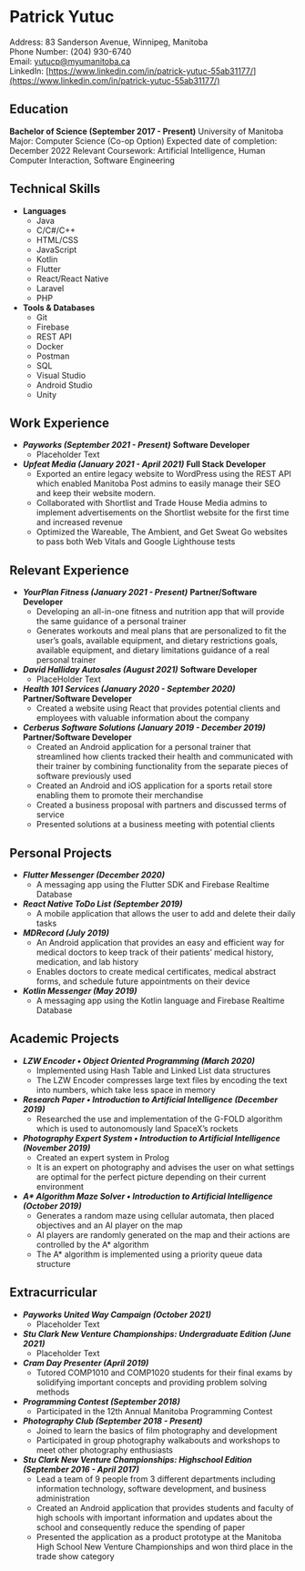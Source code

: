 # Patrick Yutuc

Address: 83 Sanderson Avenue, Winnipeg, Manitoba  
Phone Number: (204) 930-6740  
Email: yutucp@myumanitoba.ca   
LinkedIn: [https://www.linkedin.com/in/patrick-yutuc-55ab31177/](https://www.linkedin.com/in/patrick-yutuc-55ab31177/)

## Education

**Bachelor of Science (September 2017 - Present)**
University of Manitoba
Major: Computer Science (Co-op Option)
Expected date of completion: December 2022
Relevant Coursework: Artificial Intelligence, Human Computer Interaction, Software Engineering 

## Technical Skills
* **Languages**
  * Java
  * C/C#/C++
  * HTML/CSS
  * JavaScript
  * Kotlin
  * Flutter
  * React/React Native
  * Laravel
  * PHP
* **Tools & Databases**
  * Git
  * Firebase
  * REST API
  * Docker
  * Postman
  * SQL
  * Visual Studio
  * Android Studio
  * Unity

## Work Experience
* **_Payworks (September 2021 - Present)_**
  **Software Developer**
  * Placeholder Text
* **_Upfeat Media (January 2021 - April 2021)_**
  **Full Stack Developer**
  * Exported an entire legacy website to WordPress using the REST API   which enabled Manitoba Post admins to easily manage their SEO and keep their website modern.
  * Collaborated with Shortlist and Trade House Media admins to implement advertisements on the Shortlist website for the first time and increased revenue
  * Optimized the Wareable, The Ambient, and Get Sweat Go websites to pass
    both Web Vitals and Google Lighthouse tests

## Relevant Experience
* **_YourPlan Fitness (January 2021 - Present)_**
  **Partner/Software Developer**
  * Developing an all-in-one fitness and nutrition app that will provide the same guidance of a personal trainer
  * Generates workouts and meal plans that are personalized to fit the user’s goals, available equipment, and dietary restrictions
goals, available equipment, and dietary limitations
guidance of a real personal trainer
* **_David Halliday Autosales (August 2021)_**
  **Software Developer**
  * PlaceHolder Text
* **_Health 101 Services (January 2020 - September 2020)_**
  **Partner/Software Developer**
  * Created a website using React that provides potential clients and
    employees with valuable information about the company
* **_Cerberus Software Solutions (January 2019 - December 2019)_**
  **Partner/Software Developer**
  * Created an Android application for a personal trainer that streamlined how clients tracked their health and communicated with their trainer by combining functionality from the separate pieces of software previously used
  * Created an Android and iOS application for a sports retail store enabling them to promote their merchandise
  * Created a business proposal with partners and discussed terms of service
  * Presented solutions at a business meeting with potential clients

## Personal Projects
* **_Flutter Messenger (December 2020)_**
  * A messaging app using the Flutter SDK and Firebase Realtime Database
* **_React Native ToDo List (September 2019)_**
  * A mobile application that allows the user to add and delete their daily tasks
* **_MDRecord (July 2019)_**
  * An Android application that provides an easy and efficient way for medical doctors to keep track of their patients’ medical history, medication, and lab history
  * Enables doctors to create medical certificates, medical abstract forms, and schedule future appointments on their device
* **_Kotlin Messenger (May 2019)_**
  * A messaging app using the Kotlin language and Firebase Realtime Database

## Academic Projects
* **_LZW Encoder • Object Oriented Programming (March 2020)_**
  * Implemented using Hash Table and Linked List data structures
  * The LZW Encoder compresses large text files by encoding the text into numbers, which take less space in memory
* **_Research Paper • Introduction to Artificial Intelligence (December 2019)_**
  * Researched the use and implementation of the G-FOLD algorithm which is used to autonomously land SpaceX’s rockets
* **_Photography Expert System • Introduction to Artificial Intelligence (November 2019)_**
  * Created an expert system in Prolog
  * It is an expert on photography and advises the user on what settings are optimal for the perfect picture depending on their current environment
* **_A\* Algorithm Maze Solver • Introduction to Artificial Intelligence (October 2019)_**
  * Generates a random maze using cellular automata, then placed objectives and an AI player on the map
  * AI players are randomly generated on the map and their actions are controlled by the A* algorithm
  * The A* algorithm is implemented using a priority queue data structure

## Extracurricular
* **_Payworks United Way Campaign (October 2021)_**
  * Placeholder Text
* **_Stu Clark New Venture Championships: Undergraduate Edition (June 2021)_**
  * Placeholder Text
* **_Cram Day Presenter (April 2019)_**
  * Tutored COMP1010 and COMP1020 students for their final exams by solidifying important concepts and providing problem solving methods
* **_Programming Contest (September 2018)_**
  * Participated in the 12th Annual Manitoba Programming Contest
* **_Photography Club (September 2018 - Present)_**
  * Joined to learn the basics of film photography and development
  * Participated in group photography walkabouts and workshops to meet other photography enthusiasts
* **_Stu Clark New Venture Championships: Highschool Edition (September 2016 - April 2017)_**
  * Lead a team of 9 people from 3 different departments including information technology, software development, and business administration
  * Created an Android application that provides students and faculty of high schools with important information and updates about the school and consequently reduce the spending of paper
  * Presented the application as a product prototype at the Manitoba High School New Venture Championships and won third place in the trade show category

